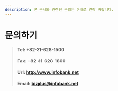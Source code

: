 ```yaml
---
description: 본 문서와 관련된 문의는 아래로 연락 바랍니다.
---
```


# 문의하기

> #### Tel: +82-31-628-1500
>
> #### Fax: +82-31-628-1800
>
> #### Url:  http://www.infobank.net
>
> #### Email:  bizplus@infobank.net
